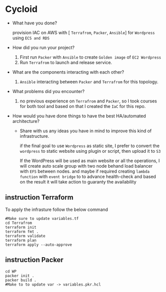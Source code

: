 # Cycloid

- What have you done?
    
    provision IAC on AWS with [ `Terrafrom`, `Packer`, `Ansible`] for `Wordpress` using `ECS and RDS`
    
- How did you run your project?
    1. First run `Packer` with `Ansible` to create `Golden image` of  `EC2 Wordpress`
    2. Run `Terrafrom` to launch and release service.
- What are the components interacting with each other?
    1. `Ansible` interacting between `Packer` and `Terrafrom` for this topology.
- What problems did you encounter?
    1. no previous experience on `Terrafrom` and `Packer`, so I took courses for both tool and based on that I created the `IaC`  for this repo.
- How would you have done things to have the best HA/automated architecture?
    - Share with us any ideas you have in mind to improve this kind of infrastructure.
        
        if the final goal to use `Wordpress` as static site, I prefer to convert the `wordpress` to static website using plugin or script, then upload it to `S3`
        
        If the WordPress will be used as main website or all the operations, I will create auto scale group with two node behand  load balancer with `EFS` between nodes. and maybe if required creating `lambda function` with `event bridge` to to advance health-check and based on the result it will take action to guaranty the availability


## instruction Terraform 
To apply the infrasture follow the below command

```
#Make sure to update variables.tf
cd Terrafrom
terraform init
terraform fmt . 
terraform validate
terraform plan
terraform apply --auto-approve

```

## instruction Packer

```
cd WP
packer init .
packer build .
#Make to to update var -> variables.pkr.hcl

```